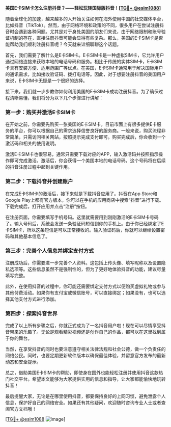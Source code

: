 **美国E卡SIM卡怎么注册抖音？——轻松玩转国际版抖音！[[TG💪+ @esim1088](https://t.me/s/esim1088)]**

随着全球化的加速，越来越多的人开始关注如何在海外使用中国的社交媒体平台，比如抖音（TikTok）。然而，由于网络环境和政策的不同，很多用户在尝试注册抖音时会遇到各种问题。尤其是对于身处美国的朋友们来说，由于网络限制和账号验证机制的存在，直接注册抖音可能会显得有些复杂。那么，美国的E卡SIM卡是否能帮助我们顺利注册抖音呢？今天就来详细聊聊这个话题。

首先，我们需要了解什么是E卡SIM卡。E卡SIM卡是一种虚拟SIM卡，它允许用户通过网络连接来获取本地的电话号码和服务。相比于传统的实体SIM卡，E卡SIM卡具有安装方便、适用范围广等优点。在美国，E卡SIM卡通常用于解决国际用户的通讯需求，比如接收验证码、拨打电话等。因此，对于想要注册抖音的美国用户来说，E卡SIM卡无疑是一个很好的选择。

接下来，我们就一步步教你如何利用美国的E卡SIM卡成功注册抖音。为了确保过程清晰易懂，我们将分为以下几个步骤进行讲解：

### 第一步：购买并激活E卡SIM卡

在开始之前，你需要先购买一张美国的E卡SIM卡。目前市面上有很多提供E卡服务的平台，你可以根据自己的需求选择信誉良好的服务商。一般来说，购买流程非常简单，只需访问相关网站，按照提示完成支付即可。购买完成后，你会收到一个激活码和相关的使用说明。

激活E卡SIM卡也很容易，通常只需要下载对应的APP，输入激活码并按照指示操作即可完成激活。激活后，你会获得一个美国本地的电话号码，这个号码将在后续的抖音注册过程中起到关键作用。

### 第二步：下载抖音并创建账户

在完成E卡SIM卡的激活后，接下来就是下载抖音应用了。抖音在App Store和Google Play上都有官方版本，你可以在手机的应用商店中搜索“抖音”进行下载。下载完成后，打开应用并点击“注册”按钮。

在注册页面，你需要填写手机号码。这里就需要用到刚刚激活的E卡SIM卡号码了。输入号码后，系统会发送一条验证码短信到你的手机上。由于你已经绑定了E卡SIM卡，所以这条短信是可以正常接收的。输入验证码后，你就可以继续设置密码和其他基本信息了。

### 第三步：完善个人信息并绑定支付方式

注册成功后，你需要进一步完善个人资料。这包括上传头像、填写昵称以及设置隐私选项等。这些信息虽然不是强制性的，但为了更好地体验抖音的功能，建议尽量填写完整。

此外，在使用抖音的过程中，你可能还需要绑定支付方式以便购买虚拟礼物或参与其他付费活动。如果你有支付宝或微信账号，可以直接绑定；如果没有，也可以选择其他支付方式进行添加。

### 第四步：探索抖音世界

完成了以上所有步骤之后，你就正式成为了一名抖音用户啦！现在可以尽情享受抖音带来的乐趣了。无论是观看精彩视频还是创作自己的作品，都可以在这里找到属于你的舞台。

当然，在享受抖音的同时也要注意遵守相关法律法规和社会公德，做一个负责任的网络公民。同时，也要定期更新软件版本以确保最佳体验，并留意官方发布的最新动态和安全提示。

总之，借助美国E卡SIM卡的帮助，即使身在国外也能轻松注册并使用抖音这款热门社交平台。希望本文能够为大家提供实用的信息和指导，让大家都能愉快地玩转抖音！

最后提醒大家，无论是在哪里使用抖音，都要保持良好的上网习惯，避免泄露个人信息，保护好自己的网络安全。如果还有其他疑问，欢迎随时咨询专业人士或者查阅官方文档哦！

[[TG💪+ @esim1088](https://t.me/s/esim1088) ![Image](https://i.postimg.cc/4NQfJmqS/Snipaste-2025-05-13-00-14-12.png)]